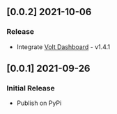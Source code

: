 
## [0.0.2] 2021-10-06
### Release

- Integrate [Volt Dashboard](https://themesberg.com/product/admin-dashboard/volt-bootstrap-5-dashboard) - v1.4.1

## [0.0.1] 2021-09-26
### Initial Release

- Publish on PyPi
